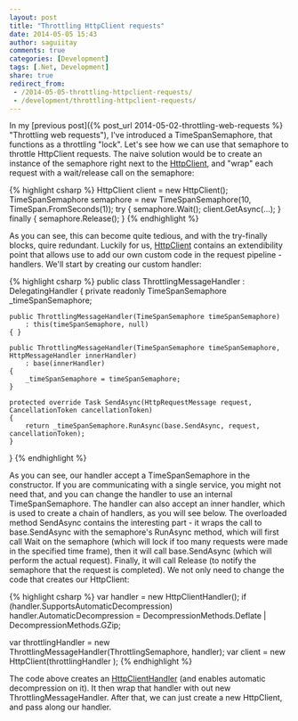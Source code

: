 ```yaml
---
layout: post
title: "Throttling HttpClient requests"
date: 2014-05-05 15:43
author: saguiitay
comments: true
categories: [Development]
tags: [.Net, Development]
share: true
redirect_from:
 - /2014-05-05-throttling-httpclient-requests/
 - /development/throttling-httpclient-requests/
---
```

In my [previous post]({% post_url 2014-05-02-throttling-web-requests %} "Throttling web requests"), I've introduced a TimeSpanSemaphore,
that functions as a throttling "lock". Let's see how we can use that semaphore to throttle HttpClient requests. The naive solution would be to create
an instance of the semaphore right next to the [HttpClient](http://msdn.microsoft.com/en-us/library/system.net.http.httpclient(v=vs.118).aspx), and
"wrap" each request with a wait/release call on the semaphore:

{% highlight csharp %}
HttpClient client = new HttpClient();
TimeSpanSemaphore semaphore = new TimeSpanSemaphore(10, TimeSpan.FromSeconds(1));
try
{
	semaphore.Wait();
	client.GetAsync(...);
}
finally
{
	semaphore.Release();
}
{% endhighlight %}

As you can see, this can become quite tedious, and with the try-finally blocks, quire redundant. Luckily for
us, [HttpClient](http://msdn.microsoft.com/en-us/library/system.net.http.httpclient(v=vs.118).aspx) contains an extendibility point that allows
use to add our own custom code in the request pipeline - handlers. We'll start by creating our custom handler:

{% highlight csharp %}
public class ThrottlingMessageHandler : DelegatingHandler
{
	private readonly TimeSpanSemaphore _timeSpanSemaphore;
	
	public ThrottlingMessageHandler(TimeSpanSemaphore timeSpanSemaphore)
		: this(timeSpanSemaphore, null)
	{ }

	public ThrottlingMessageHandler(TimeSpanSemaphore timeSpanSemaphore, HttpMessageHandler innerHandler)
		: base(innerHandler)
	{
		_timeSpanSemaphore = timeSpanSemaphore;
	}

	protected override Task SendAsync(HttpRequestMessage request, CancellationToken cancellationToken)
	{
		return _timeSpanSemaphore.RunAsync(base.SendAsync, request, cancellationToken);
	}
}
{% endhighlight %}

As you can see, our handler accept a TimeSpanSemaphore in the constructor. If you are communicating with a single service, you might not need that, 
and you can change the handler to use an internal TimeSpanSemaphore. The handler can also accept an inner handler, which is used to create a chain of
handlers, as you will see below. The overloaded method SendAsync contains the interesting part - it wraps the call to base.SendAsync with the
semaphore's RunAsync method, which will first call Wait on the semaphore (which will lock if too many requests were made in the specified time frame),
then it will call base.SendAsync (which will perform the actual request). Finally, it will call Release (to notify the semaphore that the request
is completed). We not only need to change the code that creates our HttpClient:

{% highlight csharp %}
var handler = new HttpClientHandler();
if (handler.SupportsAutomaticDecompression)
	handler.AutomaticDecompression = DecompressionMethods.Deflate | DecompressionMethods.GZip;
	
var throttlingHandler = new ThrottlingMessageHandler(ThrottlingSemaphore, handler);
var client = new HttpClient(throttlingHandler );
{% endhighlight %}

The code above creates an [HttpClientHandler](http://msdn.microsoft.com/en-us/library/system.net.http.httpclienthandler(v=vs.118).aspx) (and enables
automatic decompression on it). It then wrap that handler with out new ThrottlingMessageHandler. After that, we can just create a new HttpClient,
and pass along our handler.
